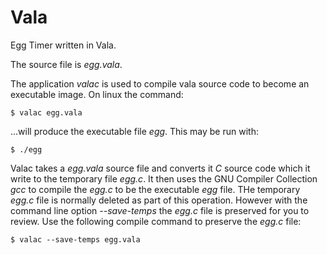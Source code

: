 # Vala

Egg Timer written in Vala.

The source file is *egg.vala*.

The application *valac* is used to compile vala source code to become an executable image.
On linux the command:
```
$ valac egg.vala
```
...will produce the executable file *egg*. This may be run with:
```
$ ./egg
```

Valac takes a *egg.vala* source file and converts it *C* source code which it write to the temporary file *egg.c*. It then uses the GNU Compiler Collection *gcc* to compile the *egg.c* to be the executable *egg* file. THe temporary *egg.c* file is normally deleted as part of this operation. However with the command line option *--save-temps* the *egg.c* file is preserved for you to review. Use the following compile command to preserve the *egg.c* file:
```
$ valac --save-temps egg.vala
```
